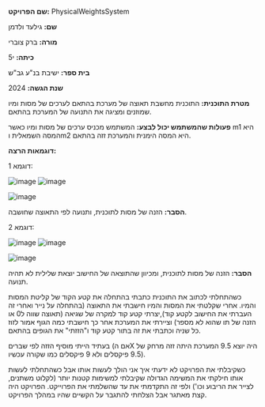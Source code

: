 **שם הפרויקט:** PhysicalWeightsSystem

**שם:** גילעד ולדמן

**מורה:** ברק צוברי

**כיתה:** י5

**בית ספר:** ישיבת בנ"ע גב"ש

**שנת הגשה:** 2024

**מטרת התוכנית:** התוכנית מחשבת תאוצה של מערכת בהתאם לערכים של מסות ומיו שמוזנים ומציגה את התנועה של המערכת בהתאם.

**פעולות שהמשתמש יכול לבצע:** המשתמש מכניס ערכים של מסות ומיו כאשר m1 היא המסה השמאלית וm2 היא המסה הימנית והמערכת זזה בהתאם.

**דוגמאות הרצה:**

דוגמא 1:

![image](https://github.com/baraksu/PhysicalWeightsSystem/assets/166799491/22a546e4-4ac7-4167-9ccb-5ef9c691358a)
![image](https://github.com/baraksu/PhysicalWeightsSystem/assets/166799491/c900af93-0992-4791-b11c-a514c50290dc)

![image](https://github.com/baraksu/PhysicalWeightsSystem/assets/166799491/32f11df8-92d2-4751-832a-003cbd1bb160)

**הסבר:** הזנה של מסות לתוכנית, ותנועה לפי התאוצה שחושבה.

דוגמא 2:

![image](https://github.com/baraksu/PhysicalWeightsSystem/assets/166799491/f45138d7-d6ad-4b38-ba4d-978fa7b59b0c)
![image](https://github.com/baraksu/PhysicalWeightsSystem/assets/166799491/c900af93-0992-4791-b11c-a514c50290dc)

![image](https://github.com/baraksu/PhysicalWeightsSystem/assets/166799491/fee993fa-203a-4cd8-b64d-93eda70e23f1)  

**הסבר:** הזנה של מסות לתוכנית, ומכיוון שהתוצאה של החישוב יוצאת שלילית לא תהיה תנועה.


כשהתחלתי לכתוב את התוכנית כתבתי בהתחלה את קטע הקוד של קליטת המסות והמיו. אחרי שקלטתי את המסות והמיו חישבתי את התאוצה (בהתחלה על נייר ואחרי זה העברתי את החישוב לקטע קוד),יצרתי קטע קוד למקרה של שגיאה (תאוצה שווה ל0 או הזנה של תו שהוא לא מספר) וציירתי את המערכת אחר כך חישבתי כמה הגוף אמור לזוז כל שניה וכתבתי את זה בתור קטע קוד ו"הזזתי" את הגופים בהתאם.

בעתיד הייתי מוסיף הזזה לפי שברים (אם הX היה יוצא 9.5 המערכת היתה זזה מרחק של 9.5 פיקסלים ולא 9 פיקסלים כמו שקורה עכשיו).

כשקיבלתי את הפרויקט לא ידעתי איך אני הולך לעשות אותו אבל כשהתחלתי לעשות אותו חילקתי את המשימה הגדולה שקיבלתי למשימות קטנות יותר (לקלוט משתנים, לצייר את הריבוע וכו') ולפי זה התקדמתי את עד שהשלמתי את הפרוייקט. הפרויקט היה קצת מאתגר אבל הצלחתי להתגבר על הקשיים שהיו במהלך הפרויקט.

